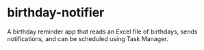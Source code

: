 # birthday-notifier
A birthday reminder app that reads an Excel file of birthdays, sends notifications, and can be scheduled using Task Manager.
